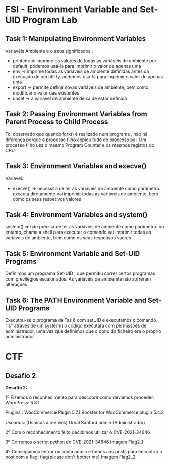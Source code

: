 # FSI - Environment Variable and Set-UID Program Lab

## Task 1: Manipulating Environment Variables

Variavéis Ambiente e o seus significados :

- printenv => imprime os valores de todas as variáveis de ambiente por default. podemos usá-la para imprimir o valor de apenas uma
- env => imprime todas as variáveis ​​de ambiente definidas antes da execução de um utility. podemos usá-la para imprimir o valor de apenas uma
- export => permite definir novas variáveis de ambiente, bem como modificar o valor das existentes
- unset => a variável de ambiente deixa de estar definida


## Task 2: Passing Environment Variables from Parent Process to Child Process

Foi observado que quando fork() é realizado num programa , não há diferença porque o processo filho copiou tudo do processo pai.
Um processo filho usa o mesmo Program Counter e os mesmos registos do CPU

## Task 3: Environment Variables and execve()

Variavel:
- execve() => necessita de ter as variáveis de ambiente como parâmetro. executa diretamente
vai imprimir todas as variáveis de ambiente, bem como os seus respetivos valores

## Task 4: Environment Variables and system()

system() => não precisa de ter as variáveis de ambiente como parâmetro. no entanto, chama a shell para executar o comando
vai imprimir todas as variáveis de ambiente, bem como os seus respetivos vaores

##  Task 5: Environment Variable and Set-UID Programs

Definimos um programa Set-UID , que permitiu correr certos programas com previlégios escalonados.
As variáveis de ambiemte não sofreram alterações

## Task 6: The PATH Environment Variable and Set-UID Programs

Executou-se o programa da Tas 6 com setUID e executamos o comando "ls" através de um system() o código executará com permissões de administrador, uma vez que definimos que o dono do ficheiro era o próprio administrador.

# CTF

## Desafio 2

**Desafio 2:**

1º Fizemos o reconhecimento para descobrir como deviamos proceder:
WordPress: 5.8.1

Plugins : 
WooCommerce Plugin 5.7.1
Booster for WooCommerce plugin 5.4.3

Usuarios: (Usamos a reviwes)
Orval Sanford
admin (Administrador)

2º Com o reconhecimento feito decidimos utilizar o CVE-2021-34646

3º Corremos o script python do CVE-2021-34646
Imagem Flag2_1

4º Conseguimos entrar na conta admin e fomos aos posts para encontrar o post com a flag:
flag{please don't bother me}
Imagem Flag2_2
